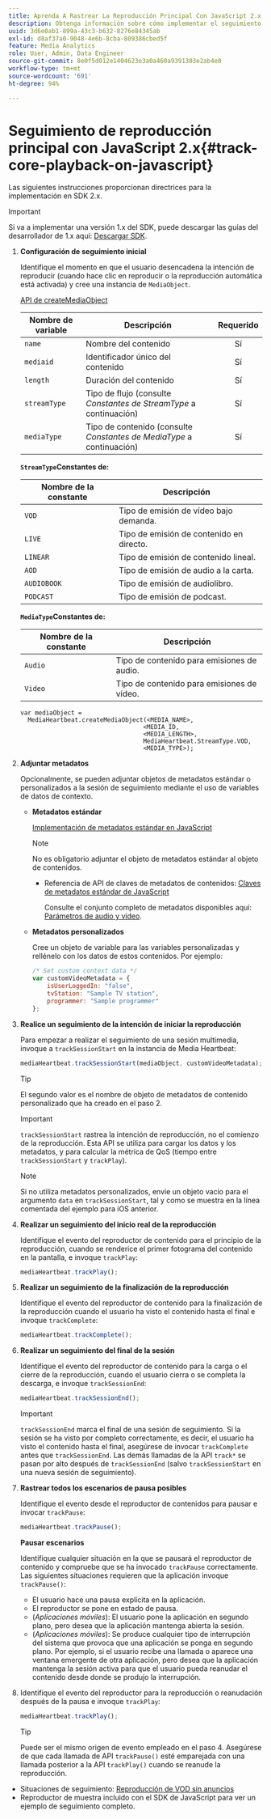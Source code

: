 ```yaml
---
title: Aprenda A Rastrear La Reproducción Principal Con JavaScript 2.x
description: Obtenga información sobre cómo implementar el seguimiento principal mediante Media SDK en un explorador con aplicaciones JavaScript 2.x.
uuid: 3d6e0ab1-899a-43c3-b632-8276e84345ab
exl-id: d8af37a0-9048-4e6b-8cba-809386cbed5f
feature: Media Analytics
role: User, Admin, Data Engineer
source-git-commit: 8e0f5d012e1404623e3a0a460a9391303e2ab4e0
workflow-type: tm+mt
source-wordcount: '691'
ht-degree: 94%

---
```


# Seguimiento de reproducción principal con JavaScript 2.x{#track-core-playback-on-javascript}

Las siguientes instrucciones proporcionan directrices para la implementación en SDK 2.x.

>[!IMPORTANT]
>Si va a implementar una versión 1.x del SDK, puede descargar las guías del desarrollador de 1.x aquí: [Descargar SDK](/help/sdk-implement/download-sdks.md).

1. **Configuración de seguimiento inicial**

   Identifique el momento en que el usuario desencadena la intención de reproducir (cuando hace clic en reproducir o la reproducción automática está activada) y cree una instancia de `MediaObject`.

   [API de createMediaObject](https://adobe-marketing-cloud.github.io/media-sdks/reference/javascript/MediaHeartbeat.html#.createMediaObject)

   | Nombre de variable | Descripción | Requerido |
   | --- | --- | :---: |
   | `name` | Nombre del contenido | Sí |
   | `mediaid` | Identificador único del contenido | Sí |
   | `length` | Duración del contenido | Sí |
   | `streamType` | Tipo de flujo (consulte _Constantes de StreamType_ a continuación) | Sí |
   | `mediaType` | Tipo de contenido (consulte _Constantes de MediaType_ a continuación) | Sí |

   **`StreamType`Constantes de:**

   | Nombre de la constante | Descripción   |
   |---|---|
   | `VOD` | Tipo de emisión de vídeo bajo demanda. |
   | `LIVE` | Tipo de emisión de contenido en directo. |
   | `LINEAR` | Tipo de emisión de contenido lineal. |
   | `AOD` | Tipo de emisión de audio a la carta. |
   | `AUDIOBOOK` | Tipo de emisión de audiolibro. |
   | `PODCAST` | Tipo de emisión de podcast. |

   **`MediaType`Constantes de:**

   | Nombre de la constante | Descripción |
   |---|---|
   | `Audio` | Tipo de contenido para emisiones de audio. |
   | `Video` | Tipo de contenido para emisiones de vídeo. |

   ```
   var mediaObject =  
     MediaHeartbeat.createMediaObject(<MEDIA_NAME>,  
                                     <MEDIA_ID,  
                                     <MEDIA_LENGTH>,
                                     MediaHeartbeat.StreamType.VOD,
                                     <MEDIA_TYPE>);
   ```

1. **Adjuntar metadatos**

   Opcionalmente, se pueden adjuntar objetos de metadatos estándar o personalizados a la sesión de seguimiento mediante el uso de variables de datos de contexto.

   * **Metadatos estándar**

      [Implementación de metadatos estándar en JavaScript](/help/sdk-implement/track-av-playback/impl-std-metadata/impl-std-md-js/impl-std-metadata-js.md)

      >[!NOTE]
      >
      >No es obligatorio adjuntar el objeto de metadatos estándar al objeto de contenidos.

      * Referencia de API de claves de metadatos de contenidos: [Claves de metadatos estándar de JavaScript](https://adobe-marketing-cloud.github.io/media-sdks/reference/javascript)

         Consulte el conjunto completo de metadatos disponibles aquí: [Parámetros de audio y vídeo](/help/metrics-and-metadata/audio-video-parameters.md).
   * **Metadatos personalizados**

      Cree un objeto de variable para las variables personalizadas y rellénelo con los datos de estos contenidos. Por ejemplo:

      ```js
      /* Set custom context data */
      var customVideoMetadata = {
          isUserLoggedIn: "false",
          tvStation: "Sample TV station",
          programmer: "Sample programmer"
      };
      ```


1. **Realice un seguimiento de la intención de iniciar la reproducción**

   Para empezar a realizar el seguimiento de una sesión multimedia, invoque a `trackSessionStart` en la instancia de Media Heartbeat:

   ```js
   mediaHeartbeat.trackSessionStart(mediaObject, customVideoMetadata);
   ```

   >[!TIP]
   >
   >El segundo valor es el nombre de objeto de metadatos de contenido personalizado que ha creado en el paso 2.

   >[!IMPORTANT]
   >
   >`trackSessionStart` rastrea la intención de reproducción, no el comienzo de la reproducción. Esta API se utiliza para cargar los datos y los metadatos, y para calcular la métrica de QoS (tiempo entre `trackSessionStart` y `trackPlay`).

   >[!NOTE]
   >
   >Si no utiliza metadatos personalizados, envíe un objeto vacío para el argumento `data` en `trackSessionStart`, tal y como se muestra en la línea comentada del ejemplo para iOS anterior.

1. **Realizar un seguimiento del inicio real de la reproducción**

   Identifique el evento del reproductor de contenido para el principio de la reproducción, cuando se renderice el primer fotograma del contenido en la pantalla, e invoque `trackPlay`:

   ```js
   mediaHeartbeat.trackPlay();
   ```

1. **Realizar un seguimiento de la finalización de la reproducción**

   Identifique el evento del reproductor de contenido para la finalización de la reproducción cuando el usuario ha visto el contenido hasta el final e invoque `trackComplete`:

   ```js
   mediaHeartbeat.trackComplete();
   ```

1. **Realizar un seguimiento del final de la sesión**

   Identifique el evento del reproductor de contenido para la carga o el cierre de la reproducción, cuando el usuario cierra o se completa la descarga, e invoque `trackSessionEnd`:

   ```js
   mediaHeartbeat.trackSessionEnd();
   ```

   >[!IMPORTANT]
   >
   >`trackSessionEnd` marca el final de una sesión de seguimiento. Si la sesión se ha visto por completo correctamente, es decir, el usuario ha visto el contenido hasta el final, asegúrese de invocar `trackComplete` antes que `trackSessionEnd`. Las demás llamadas de la API `track*` se pasan por alto después de `trackSessionEnd` (salvo `trackSessionStart` en una nueva sesión de seguimiento).

1. **Rastrear todos los escenarios de pausa posibles**

   Identifique el evento desde el reproductor de contenidos para pausar e invocar `trackPause`:

   ```js
   mediaHeartbeat.trackPause();
   ```

   **Pausar escenarios**

   Identifique cualquier situación en la que se pausará el reproductor de contenido y compruebe que se ha invocado `trackPause` correctamente. Las siguientes situaciones requieren que la aplicación invoque `trackPause()`:

   * El usuario hace una pausa explícita en la aplicación.
   * El reproductor se pone en estado de pausa.
   * (*Aplicaciones móviles*): El usuario pone la aplicación en segundo plano, pero desea que la aplicación mantenga abierta la sesión.
   * (*Aplicaciones móviles*): Se produce cualquier tipo de interrupción del sistema que provoca que una aplicación se ponga en segundo plano. Por ejemplo, si el usuario recibe una llamada o aparece una ventana emergente de otra aplicación, pero desea que la aplicación mantenga la sesión activa para que el usuario pueda reanudar el contenido desde donde se produjo la interrupción.

1. Identifique el evento del reproductor para la reproducción o reanudación después de la pausa e invoque `trackPlay`:

   ```js
   mediaHeartbeat.trackPlay();
   ```

   >[!TIP]
   >
   >Puede ser el mismo origen de evento empleado en el paso 4. Asegúrese de que cada llamada de API `trackPause()` esté emparejada con una llamada posterior a la API `trackPlay()` cuando se reanude la reproducción.

* Situaciones de seguimiento: [Reproducción de VOD sin anuncios](/help/sdk-implement/tracking-scenarios/vod-no-intrs-details.md)
* Reproductor de muestra incluido con el SDK de JavaScript para ver un ejemplo de seguimiento completo.
